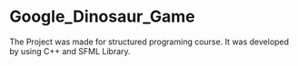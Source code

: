# Google_Dinosaur_Game
The Project was made for structured programing course. It was developed by using C++ and SFML Library.
